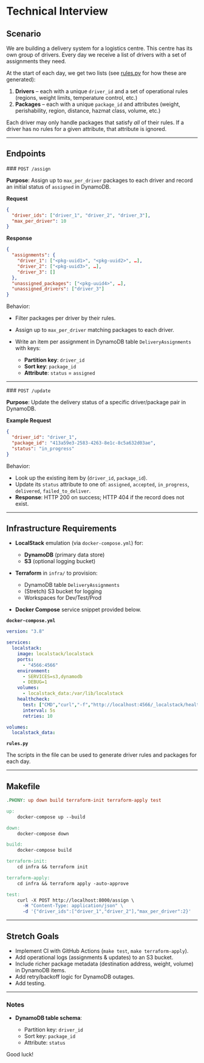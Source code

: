 # Technical Interview

## Scenario

We are building a delivery system for a logistics centre. This centre has its own group of drivers. Every day we receive a list of drivers with a set of assignments they need.

At the start of each day, we get two lists (see [rules.py](rules.py) for how these are generated):

1. **Drivers** – each with a unique `driver_id` and a set of operational rules (regions, weight limits, temperature control, etc.)
2. **Packages** – each with a unique `package_id` and attributes (weight, perishability, region, distance, hazmat class, volume, etc.)

Each driver may only handle packages that satisfy *all* of their rules. If a driver has no rules for a given attribute, that attribute is ignored.

---

## Endpoints

### `POST /assign`

**Purpose**: Assign up to `max_per_driver` packages to each driver and record an initial status of `assigned` in DynamoDB.

**Request**

```json
{
  "driver_ids": ["driver_1", "driver_2", "driver_3"],
  "max_per_driver": 10
}
```

**Response**

```json
{
  "assignments": {
    "driver_1": ["<pkg‑uuid1>", "<pkg‑uuid2>", …],
    "driver_2": ["<pkg‑uuid3>", …],
    "driver_3": []
  },
  "unassigned_packages": ["<pkg‑uuid4>", …],
  "unassigned_drivers": ["driver_3"]
}
```

Behavior:

* Filter packages per driver by their rules.
* Assign up to `max_per_driver` matching packages to each driver.
* Write an item per assignment in DynamoDB table `DeliveryAssignments` with keys:

  * **Partition key**: `driver_id`
  * **Sort key**: `package_id`
  * **Attribute**: `status` = `assigned`

---

### `POST /update`

**Purpose**: Update the delivery status of a specific driver/package pair in DynamoDB.

**Example Request**

```json
{
  "driver_id": "driver_1",
  "package_id": "413a59e3-2583-4263-8e1c-8c5a632d03ae",
  "status": "in_progress"
}
```

Behavior:

* Look up the existing item by (`driver_id`, `package_id`).
* Update its `status` attribute to one of: `assigned`, `accepted`, `in_progress`, `delivered`, `failed_to_deliver`.
* **Response**: HTTP 200 on success; HTTP 404 if the record does not exist.

---

## Infrastructure Requirements

* **LocalStack** emulation (via `docker-compose.yml`) for:
  * **DynamoDB** (primary data store)
  * **S3** (optional logging bucket)

* **Terraform** in `infra/` to provision:

  * DynamoDB table `DeliveryAssignments`
  * (Stretch) S3 bucket for logging
  * Workspaces for Dev/Test/Prod
* **Docker Compose** service snippet provided below.

**`docker-compose.yml`**

```yaml
version: "3.8"

services:
  localstack:
    image: localstack/localstack
    ports:
      - "4566:4566"
    environment:
      - SERVICES=s3,dynamodb
      - DEBUG=1
    volumes:
      - localstack_data:/var/lib/localstack
    healthcheck:
      test: ["CMD","curl","-f","http://localhost:4566/_localstack/health"]
      interval: 5s
      retries: 10

volumes:
  localstack_data:
```

**`rules.py`**

The scripts in the file can be used to generate driver rules and packages for each day.

---

## Makefile

```makefile
.PHONY: up down build terraform-init terraform-apply test

up:
	docker-compose up --build

down:
	docker-compose down

build:
	docker-compose build

terraform-init:
	cd infra && terraform init

terraform-apply:
	cd infra && terraform apply -auto-approve

test:
	curl -X POST http://localhost:8000/assign \
	  -H "Content-Type: application/json" \
	  -d '{"driver_ids":["driver_1","driver_2"],"max_per_driver":2}'
```

---

## Stretch Goals

* Implement CI with GitHub Actions (`make test`, `make terraform-apply`).
* Add operational logs (assignments & updates) to an S3 bucket.
* Include richer package metadata (destination address, weight, volume) in DynamoDB items.
* Add retry/backoff logic for DynamoDB outages.
* Add testing.

---

### Notes

* **DynamoDB table schema**:

  * Partition key: `driver_id`
  * Sort key: `package_id`
  * Attribute: `status`

Good luck!
